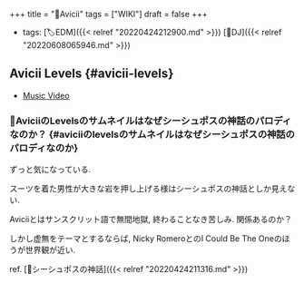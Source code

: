 +++
title = "📝Avicii"
tags = ["WIKI"]
draft = false
+++

-   tags: [🏷EDM]({{< relref "20220424212900.md" >}}) [🔖DJ]({{< relref "20220608065946.md" >}})


## Avicii Levels {#avicii-levels}

-   [Music Video](https://www.youtube.com/watch?v=_ovdm2yX4MA)


### 🤔AviciiのLevelsのサムネイルはなぜシーシュポスの神話のパロディなのか？ {#aviciiのlevelsのサムネイルはなぜシーシュポスの神話のパロディなのか}

ずっと気になっている.

スーツを着た男性が大きな岩を押し上げる様はシーシュポスの神話としか見えない.

Aviciiとはサンスクリット語で無間地獄, 終わることなき苦しみ. 関係あるのか？

しかし虚無をテーマとするならば, Nicky RomeroとのI Could Be The Oneのほうが世界観が近い.

ref. [📝シーシュポスの神話]({{< relref "20220424211316.md" >}})
